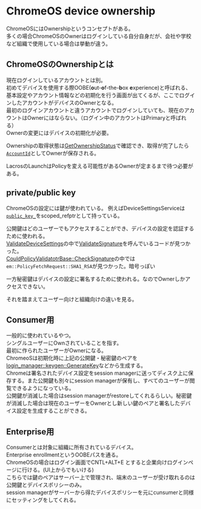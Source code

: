 # ChromeOS device ownership

ChromeOSにはOwnershipというコンセプトがある。  
多くの場合ChromeOSのOwnerはログインしている自分自身だが、会社や学校など組織で使用している場合は挙動が違う。  

## ChromeOSのOwnershipとは
現在ログインしているアカウントとは別。  
初めてデバイスを使用する際OOBE(**o**ut-**o**f-the-**b**ox **e**xperience)と呼ばれる、基本設定やアカウント情報などの初期化を行う画面が出てくるが、ここでログインしたアカウントがデバイスのOwnerとなる。  
最初のログインアカウントと違うアカウントでログインしていても、現在のアカウントはOwnerにはならない。（ログイン中のアカウントはPrimaryと呼ばれる）  
Ownerの変更にはデバイスの初期化が必要。  


Ownershipの取得状態は[GetOwnershipStatus](https://source.chromium.org/chromium/chromium/src/+/refs/heads/main:chrome/browser/ash/settings/device_settings_service.cc;l=179;drc=0340dd86c6c1f01ccd1a0b983633cfef5fcf6697)で確認でき、取得が完了したら[`AccountId`](https://source.chromium.org/chromium/chromium/src/+/refs/heads/main:chrome/browser/ash/login/users/chrome_user_manager_impl.cc;l=689;drc=0340dd86c6c1f01ccd1a0b983633cfef5fcf6697)としてOwnerが保存される。

LacrosのLaunchはPolicyを変える可能性があるOwnerが定まるまで待つ必要がある。

## private/public key
ChromeOSの設定には鍵が使われている。
例えばDeviceSettingsServiceは[`public_key_`](https://source.chromium.org/chromium/chromium/src/+/main:chrome/browser/ash/settings/device_settings_service.cc;l=353;drc=a5901556113ab19f130a21acb64c5ec9cc749d98)をscoped_refptrとして持っている。

公開鍵はどのユーザーでもアクセスすることができ、デバイスの設定を認証するために使われる。  
[ValidateDeviceSettings](https://source.chromium.org/chromium/chromium/src/+/refs/heads/main:chrome/browser/ash/settings/session_manager_operation.cc;l=146;drc=0340dd86c6c1f01ccd1a0b983633cfef5fcf6697)の中で[ValidateSignature](https://source.chromium.org/chromium/chromium/src/+/refs/heads/main:chrome/browser/ash/settings/session_manager_operation.cc;l=187;drc=0340dd86c6c1f01ccd1a0b983633cfef5fcf6697)を呼んでいるコードが見つかった。  
[CouldPolicyValidatotrBase::CheckSignature](https://source.chromium.org/chromium/chromium/src/+/refs/heads/main:components/policy/core/common/cloud/cloud_policy_validator.cc;l=468;drc=0340dd86c6c1f01ccd1a0b983633cfef5fcf6697)の中では`em::PolicyFetchRequest::SHA1_RSA`が見つかった。暗号っぽい  

一方秘密鍵はデバイスの設定に署名するために使われる。なのでOwnerしかアクセスできない。

それを踏まえてユーザー向けと組織向けの違いを見る。

## Consumer用
一般的に使われているやつ。  
シングルユーザーにOwnされていることを指す。  
最初に作られたユーザーがOwnerになる。  
ChromeoSは初期化時に上記の公開鍵・秘密鍵のペアを[login_manager::keygen::GenerateKey](https://source.chromium.org/chromiumos/chromiumos/codesearch/+/main:src/platform2/login_manager/keygen_worker.cc;l=29;drc=3a446f27a00fba076a5a42d383ae6134c333ee57)などから生成する。  
Chromeは署名されたデバイス設定をsession managerに送ってディスク上に保存する。また公開鍵も別々にsession managerが保有し、すべてのユーザーが閲覧できるようになっている。  
公開鍵が消滅した場合はsession managerがrestoreしてくれるらしい。秘密鍵が消滅した場合は現在のユーザーをOwnerとし新しい鍵のペアと署名したデバイス設定を生成することができる。

## Enterprise用
Consumerとは対象に組織に所有されているデバイス。  
Enterprise enrollmentというOOBEパスを通る。  
ChromeOSの場合はログイン画面でCNTL+ALT+E とすると企業向けログインページに行ける。(UI上からでもいける)  
こちらでは鍵のペアはサーバー上で管理され、端末のユーザーが受け取れるのは公開鍵とデバイスポリシーのみ。  
session managerがサーバーから得たデバイスポリシーを元にcunsumerと同様にセッティングをしてくれる。
